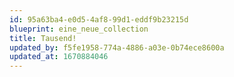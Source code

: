 ```yaml
---
id: 95a63ba4-e0d5-4af8-99d1-eddf9b23215d
blueprint: eine_neue_collection
title: Tausend!
updated_by: f5fe1958-774a-4886-a03e-0b74ece8600a
updated_at: 1670884046
---
```

